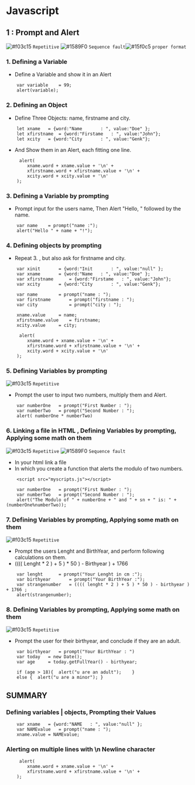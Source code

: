 # Javascript
## 1 : Prompt and Alert
![#f03c15](https://placehold.it/15/f03c15/000000?text=+) `Repetitive` ![#1589F0](https://placehold.it/15/1589F0/000000?text=+) `Sequence fault`![#15f0c5](https://placehold.it/15/15f015/000000?text=+) `proper format`
### 1. Defining a Variable
* Define a Variable and show it in an Alert
```
	var variable 	= 99;
	alert(variable);
```
### 2. Defining an Object
* Define Three Objects: name, firstname and city.
```
	let xname 	= {word:"Name 		: ", value:"Doe" };
	let xfirstname 	= {word:"Firstame 	: ", value:"John"};
	let xcity 	= {word:"City 		: ", value:"Genk"};
```
* And Show them in an Alert, each fitting one line.
```
 	 alert(
		xname.word + xname.value + '\n' +
		xfirstname.word + xfirstname.value + '\n' +
		xcity.word + xcity.value + '\n'
  	);
```
### 3. Defining a Variable by prompting
* Prompt input for the users name, Then Alert "Hello, " followed by the name.
```
	var name	= prompt("name :");
	alert("Hello " + name + "!");
```
### 4. Defining objects by prompting
* Repeat 3. , but also ask for firstname and city.
```
	var xinit 		= {word:"Init 		: ", value:"null" };
	var xname 		= {word:"Νame 	: ", value:"Doe" };
	var xfirstname 		= {word:"Firstame 	: ", value:"John"};
	var xcity 		= {word:"City 		: ", value:"Genk"};

	var name 		= prompt("name : ");
	var firstname 		= prompt("firstname : ");
	var city 			= prompt("city : ");

	xname.value		= name;
	xfirstname.value	= firstname;
	xcity.value		= city;
```
```
 	 alert(
		xname.word + xname.value + '\n' +
		xfirstname.word + xfirstname.value + '\n' +
		xcity.word + xcity.value + '\n'
  	);
```

### 5. Defining Variables by prompting 
![#f03c15](https://placehold.it/15/f03c15/000000?text=+) `Repetitive`
* Prompt the user to input two numbers, multiply them and Alert.
```
	var numberOne 	= prompt("First Number : ");
	var numberTwo 	= prompt("Second Number : ");
	alert( numberOne * numberTwo)
```
### 6. Linking a file in HTML , Defining Variables by prompting, Applying some math on them 
![#f03c15](https://placehold.it/15/f03c15/000000?text=+) `Repetitive` ![#1589F0](https://placehold.it/15/1589F0/000000?text=+) `Sequence fault`
* In your html link a file
* In which you create a function that alerts the modulo of two numbers.
```
  	<script src="myscripts.js"></script>
```
```
  	var numberOne	= prompt("First Number : ");
  	var numberTwo	= prompt("Second Number : ");
  	alert("The Modulo of " + numberOne + " and " + sn + " is: " + (numberOne%numberTwo));
```
### 7. Defining Variables by prompting, Applying some math on them
![#f03c15](https://placehold.it/15/f03c15/000000?text=+) `Repetitive`
* Prompt the users Lenght and BirthYear, and perform following calculations on them.
* (((( Lenght * 2 ) + 5 ) * 50 ) - Birthyear ) + 1766
```
	var lenght 		= prompt("Your Lenght in cm :");
	var birthyear 		= prompt("Your BirthYear :");
	var strangenumber	= (((( lenght * 2 ) + 5 ) * 50 ) - birthyear ) + 1766 ;
	alert(strangenumber);
```
### 8. Defining Variables by prompting, Applying some math on them
![#f03c15](https://placehold.it/15/f03c15/000000?text=+) `Repetitive`
* Prompt the user for their birthyear, and conclude if they are an adult.
```
	var birthyear 	= prompt("Your BirthYear : ")
	var today 	= new Date();
	var age 	= today.getFullYear() - birthyear;

	if (age > 18){	alert("u are an adult");	}
	else {	alert("u are a minor");	}
```
## SUMMARY
### Defining variables | objects, Prompting their Values
```
  	var xname 	= {word:"NAME	: ", value:"null" };
	var NAMEvalue	= prompt("name : ");
	xname.value	= NAMEvalue;
```
### Alerting on multiple lines with \n Newline character
```
 	 alert(
		xname.word + xname.value + '\n' +
		xfirstname.word + xfirstname.value + '\n' +
  	);
```
